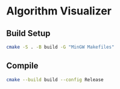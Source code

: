 # Algorithm Visualizer

## Build Setup

``` bash
cmake -S . -B build -G "MinGW Makefiles"
```

## Compile

``` bash
cmake --build build --config Release
```


